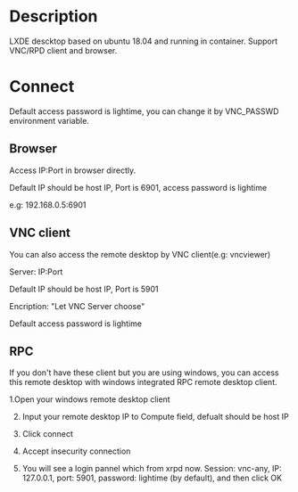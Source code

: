 # Description
LXDE descktop based on ubuntu 18.04 and running in container. Support VNC/RPD client and browser.

# Connect
Default access password is lightime, you can change it by VNC_PASSWD environment variable.

## Browser
Access IP:Port in browser directly.

Default IP should be host IP, Port is 6901, access password is lightime

e.g: 192.168.0.5:6901


## VNC client
You can also access the remote desktop by VNC client(e.g: vncviewer)

Server: IP:Port

 Default IP should be host IP, Port is 5901
 
Encription: "Let VNC Server choose"

Default access password is lightime

## RPC
If you don't have these client but you are using windows, you can access this remote desktop with windows integrated RPC remote desktop client.

1.Open your windows remote desktop client

2. Input your remote desktop IP to Compute field, defualt should be host IP

3. Click connect

4. Accept insecurity connection

5. You will see a login pannel which from xrpd now. Session: vnc-any, IP: 127.0.0.1, port: 5901, password: lightime (by default), and then click OK

